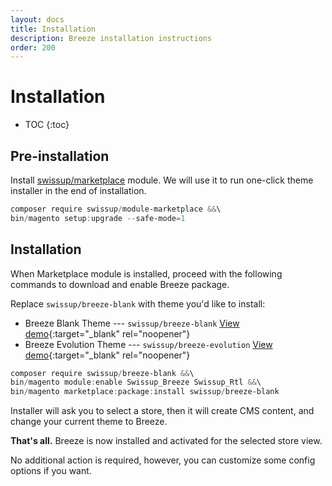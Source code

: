 ```yaml
---
layout: docs
title: Installation
description: Breeze installation instructions
order: 200
---
```


# Installation

* TOC
{:toc}

## Pre-installation

Install [swissup/marketplace](https://github.com/swissup/module-marketplace) module.
We will use it to run one-click theme installer in the end of installation.

```powershell
composer require swissup/module-marketplace &&\
bin/magento setup:upgrade --safe-mode=1
```

## Installation

When Marketplace module is installed, proceed with the following commands to
download and enable Breeze package.

Replace `swissup/breeze-blank` with theme you'd like to install:

 <!-- - Breeze Module --- `swissup/breeze` [View demo](https://breeze.swissupdemo.com/default/){:target="_blank" rel="noopener"} -->
 - Breeze Blank Theme --- `swissup/breeze-blank` [View demo](https://breeze.swissupdemo.com/breeze_blank/){:target="_blank" rel="noopener"}
 - Breeze Evolution Theme --- `swissup/breeze-evolution` [View demo](https://breeze.swissupdemo.com/breeze_evolution/){:target="_blank" rel="noopener"}

```powershell
composer require swissup/breeze-blank &&\
bin/magento module:enable Swissup_Breeze Swissup_Rtl &&\
bin/magento marketplace:package:install swissup/breeze-blank
```

Installer will ask you to select a store, then it will create CMS content, and
change your current theme to Breeze.

**That's all.** Breeze is now installed and activated for the selected store view.

No additional action is required, however, you can customize some config
options if you want.

